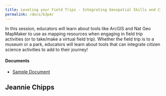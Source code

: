 ```yaml
---
title: Leveling your Field Trips - Integrating Geospatial Skills and Citizen Science
permalink: /docs/b3p4/
---
```


In this session, educators will learn about tools like ArcGIS and Nat Geo MapMaker to use as mapping resources when engaging in field trip activities (or to take/make a virtual field trip). Whether the field trip is to a museum or a park, educators will learn about tools that can integrate citizen science activities to add to their journey!

#### Documents
 - [Sample Document](../monday/breakout3/documents/b1p1d1.pdf)

## Jeannie Chipps